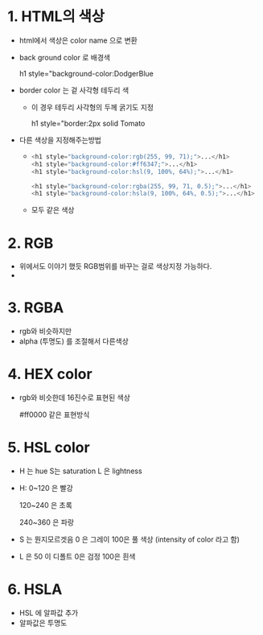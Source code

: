 # 1. HTML의 색상

* html에서 색상은 color name 으로 변환

* back ground color 로 배경색

  h1 style="background-color:DodgerBlue

* border color 는 겉 사각형 테두리 색 

  * 이 경우 테두리 사각형의 두께 굵기도 지정 

    h1 style="border:2px solid Tomato

* 다른 색상을 지정해주는방법 

  * ```python
    <h1 style="background-color:rgb(255, 99, 71);">...</h1>
    <h1 style="background-color:#ff6347;">...</h1>
    <h1 style="background-color:hsl(9, 100%, 64%);">...</h1>
    
    <h1 style="background-color:rgba(255, 99, 71, 0.5);">...</h1>
    <h1 style="background-color:hsla(9, 100%, 64%, 0.5);">...</h1>
    ```

  * 모두 같은 색상

# 2. RGB 

* 위에서도 이야기 했듯 RGB범위를 바꾸는 걸로 색상지정 가능하다.
* 

# 3. RGBA 

* rgb와 비슷하지만 
* alpha (투명도) 를 조절해서 다른색상

# 4. HEX color

* rgb와 비슷한데 16진수로 표현된 색상

  #ff0000 같은 표현방식

# 5. HSL color

* H 는 hue S는 saturation L 은 lightness

* H: 0~120 은 빨강

  120~240 은 초록

  240~360 은 파랑

* S 는 뭔지모르겟음 0 은 그레이 100은 풀 색상 (intensity of color 라고 함)
* L 은 50 이 디폴트 0은 검정 100은 흰색

# 6. HSLA

* HSL 에 알파값 추가 
* 알파값은 투명도 